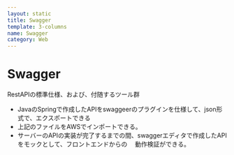 ```yaml
---
layout: static
title: Swagger
template: 3-columns
name: Swagger
category: Web
---
```


# Swagger

RestAPIの標準仕様、および、付随するツール群

- JavaのSpringで作成したAPIをswaggeerのプラグインを仕様して、json形式で、エクスポートできる
- 上記のファイルをAWSでインポートできる。
- サーバーのAPIの実装が完了するまでの間、swaggerエディタで作成したAPIをモックとして、フロントエンドからの
　動作検証ができる。

